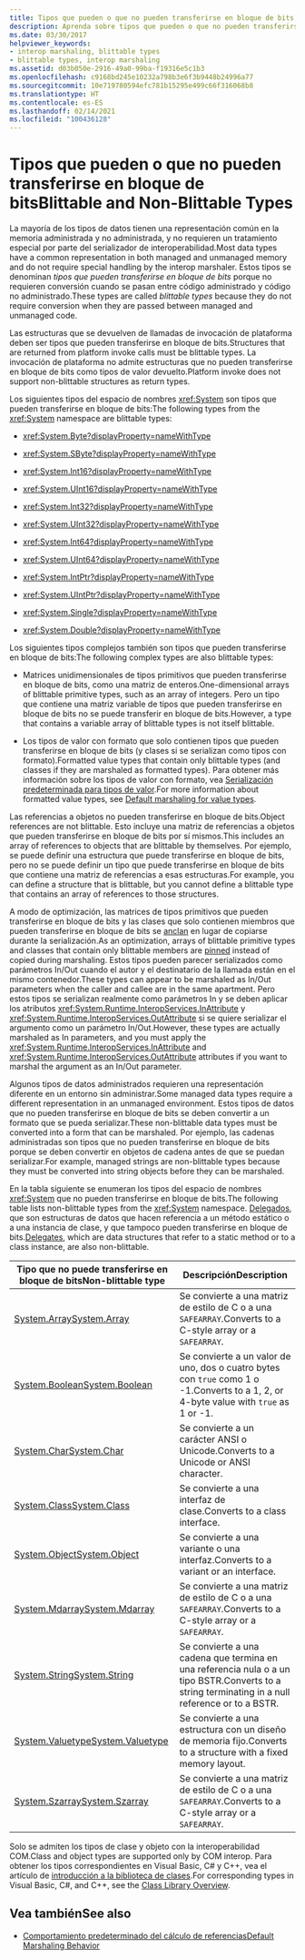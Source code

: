 ```yaml
---
title: Tipos que pueden o que no pueden transferirse en bloque de bits
description: Aprenda sobre tipos que pueden o que no pueden transferirse en bloque de bits. Los tipos de datos que pueden representarse como tipos que pueden transferirse en bloque de bits se representan normalmente en la memoria administrada y no administrada y no necesitan un control especial.
ms.date: 03/30/2017
helpviewer_keywords:
- interop marshaling, blittable types
- blittable types, interop marshaling
ms.assetid: d03b050e-2916-49a0-99ba-f19316e5c1b3
ms.openlocfilehash: c9168bd245e10232a798b3e6f3b9448b24996a77
ms.sourcegitcommit: 10e719780594efc781b15295e499c66f316068b8
ms.translationtype: HT
ms.contentlocale: es-ES
ms.lasthandoff: 02/14/2021
ms.locfileid: "100436128"
---
```

# <a name="blittable-and-non-blittable-types"></a><span data-ttu-id="ccf29-104">Tipos que pueden o que no pueden transferirse en bloque de bits</span><span class="sxs-lookup"><span data-stu-id="ccf29-104">Blittable and Non-Blittable Types</span></span>

<span data-ttu-id="ccf29-105">La mayoría de los tipos de datos tienen una representación común en la memoria administrada y no administrada, y no requieren un tratamiento especial por parte del serializador de interoperabilidad.</span><span class="sxs-lookup"><span data-stu-id="ccf29-105">Most data types have a common representation in both managed and unmanaged memory and do not require special handling by the interop marshaler.</span></span> <span data-ttu-id="ccf29-106">Estos tipos se denominan *tipos que pueden transferirse en bloque de bits* porque no requieren conversión cuando se pasan entre código administrado y código no administrado.</span><span class="sxs-lookup"><span data-stu-id="ccf29-106">These types are called *blittable types* because they do not require conversion when they are passed between managed and unmanaged code.</span></span>  
  
 <span data-ttu-id="ccf29-107">Las estructuras que se devuelven de llamadas de invocación de plataforma deben ser tipos que pueden transferirse en bloque de bits.</span><span class="sxs-lookup"><span data-stu-id="ccf29-107">Structures that are returned from platform invoke calls must be blittable types.</span></span> <span data-ttu-id="ccf29-108">La invocación de plataforma no admite estructuras que no pueden transferirse en bloque de bits como tipos de valor devuelto.</span><span class="sxs-lookup"><span data-stu-id="ccf29-108">Platform invoke does not support non-blittable structures as return types.</span></span>  
  
 <span data-ttu-id="ccf29-109">Los siguientes tipos del espacio de nombres <xref:System> son tipos que pueden transferirse en bloque de bits:</span><span class="sxs-lookup"><span data-stu-id="ccf29-109">The following types from the <xref:System> namespace are blittable types:</span></span>  
  
- <xref:System.Byte?displayProperty=nameWithType>  
  
- <xref:System.SByte?displayProperty=nameWithType>  
  
- <xref:System.Int16?displayProperty=nameWithType>  
  
- <xref:System.UInt16?displayProperty=nameWithType>  
  
- <xref:System.Int32?displayProperty=nameWithType>  
  
- <xref:System.UInt32?displayProperty=nameWithType>  
  
- <xref:System.Int64?displayProperty=nameWithType>  
  
- <xref:System.UInt64?displayProperty=nameWithType>  
  
- <xref:System.IntPtr?displayProperty=nameWithType>  
  
- <xref:System.UIntPtr?displayProperty=nameWithType>  
  
- <xref:System.Single?displayProperty=nameWithType>  
  
- <xref:System.Double?displayProperty=nameWithType>  
  
 <span data-ttu-id="ccf29-110">Los siguientes tipos complejos también son tipos que pueden transferirse en bloque de bits:</span><span class="sxs-lookup"><span data-stu-id="ccf29-110">The following complex types are also blittable types:</span></span>  
  
- <span data-ttu-id="ccf29-111">Matrices unidimensionales de tipos primitivos que pueden transferirse en bloque de bits, como una matriz de enteros.</span><span class="sxs-lookup"><span data-stu-id="ccf29-111">One-dimensional arrays of blittable primitive types, such as an array of integers.</span></span> <span data-ttu-id="ccf29-112">Pero un tipo que contiene una matriz variable de tipos que pueden transferirse en bloque de bits no se puede transferir en bloque de bits.</span><span class="sxs-lookup"><span data-stu-id="ccf29-112">However, a type that contains a variable array of blittable types is not itself blittable.</span></span>
  
- <span data-ttu-id="ccf29-113">Los tipos de valor con formato que solo contienen tipos que pueden transferirse en bloque de bits (y clases si se serializan como tipos con formato).</span><span class="sxs-lookup"><span data-stu-id="ccf29-113">Formatted value types that contain only blittable types (and classes if they are marshaled as formatted types).</span></span> <span data-ttu-id="ccf29-114">Para obtener más información sobre los tipos de valor con formato, vea [Serialización predeterminada para tipos de valor](default-marshaling-behavior.md#default-marshaling-for-value-types).</span><span class="sxs-lookup"><span data-stu-id="ccf29-114">For more information about formatted value types, see [Default marshaling for value types](default-marshaling-behavior.md#default-marshaling-for-value-types).</span></span>  
  
 <span data-ttu-id="ccf29-115">Las referencias a objetos no pueden transferirse en bloque de bits.</span><span class="sxs-lookup"><span data-stu-id="ccf29-115">Object references are not blittable.</span></span> <span data-ttu-id="ccf29-116">Esto incluye una matriz de referencias a objetos que pueden transferirse en bloque de bits por sí mismos.</span><span class="sxs-lookup"><span data-stu-id="ccf29-116">This includes an array of references to objects that are blittable by themselves.</span></span> <span data-ttu-id="ccf29-117">Por ejemplo, se puede definir una estructura que puede transferirse en bloque de bits, pero no se puede definir un tipo que puede transferirse en bloque de bits que contiene una matriz de referencias a esas estructuras.</span><span class="sxs-lookup"><span data-stu-id="ccf29-117">For example, you can define a structure that is blittable, but you cannot define a blittable type that contains an array of references to those structures.</span></span>  
  
 <span data-ttu-id="ccf29-118">A modo de optimización, las matrices de tipos primitivos que pueden transferirse en bloque de bits y las clases que solo contienen miembros que pueden transferirse en bloque de bits se [anclan](copying-and-pinning.md) en lugar de copiarse durante la serialización.</span><span class="sxs-lookup"><span data-stu-id="ccf29-118">As an optimization, arrays of blittable primitive types and classes that contain only blittable members are [pinned](copying-and-pinning.md) instead of copied during marshaling.</span></span> <span data-ttu-id="ccf29-119">Estos tipos pueden parecer serializados como parámetros In/Out cuando el autor y el destinatario de la llamada están en el mismo contenedor.</span><span class="sxs-lookup"><span data-stu-id="ccf29-119">These types can appear to be marshaled as In/Out parameters when the caller and callee are in the same apartment.</span></span> <span data-ttu-id="ccf29-120">Pero estos tipos se serializan realmente como parámetros In y se deben aplicar los atributos <xref:System.Runtime.InteropServices.InAttribute> y <xref:System.Runtime.InteropServices.OutAttribute> si se quiere serializar el argumento como un parámetro In/Out.</span><span class="sxs-lookup"><span data-stu-id="ccf29-120">However, these types are actually marshaled as In parameters, and you must apply the <xref:System.Runtime.InteropServices.InAttribute> and <xref:System.Runtime.InteropServices.OutAttribute> attributes if you want to marshal the argument as an In/Out parameter.</span></span>
  
 <span data-ttu-id="ccf29-121">Algunos tipos de datos administrados requieren una representación diferente en un entorno sin administrar.</span><span class="sxs-lookup"><span data-stu-id="ccf29-121">Some managed data types require a different representation in an unmanaged environment.</span></span> <span data-ttu-id="ccf29-122">Estos tipos de datos que no pueden transferirse en bloque de bits se deben convertir a un formato que se pueda serializar.</span><span class="sxs-lookup"><span data-stu-id="ccf29-122">These non-blittable data types must be converted into a form that can be marshaled.</span></span> <span data-ttu-id="ccf29-123">Por ejemplo, las cadenas administradas son tipos que no pueden transferirse en bloque de bits porque se deben convertir en objetos de cadena antes de que se puedan serializar.</span><span class="sxs-lookup"><span data-stu-id="ccf29-123">For example, managed strings are non-blittable types because they must be converted into string objects before they can be marshaled.</span></span>  
  
 <span data-ttu-id="ccf29-124">En la tabla siguiente se enumeran los tipos del espacio de nombres <xref:System> que no pueden transferirse en bloque de bits.</span><span class="sxs-lookup"><span data-stu-id="ccf29-124">The following table lists non-blittable types from the <xref:System> namespace.</span></span> <span data-ttu-id="ccf29-125">[Delegados](default-marshaling-behavior.md#default-marshaling-for-delegates), que son estructuras de datos que hacen referencia a un método estático o a una instancia de clase, y que tampoco pueden transferirse en bloque de bits.</span><span class="sxs-lookup"><span data-stu-id="ccf29-125">[Delegates](default-marshaling-behavior.md#default-marshaling-for-delegates), which are data structures that refer to a static method or to a class instance, are also non-blittable.</span></span>  
  
|<span data-ttu-id="ccf29-126">Tipo que no puede transferirse en bloque de bits</span><span class="sxs-lookup"><span data-stu-id="ccf29-126">Non-blittable type</span></span>|<span data-ttu-id="ccf29-127">Descripción</span><span class="sxs-lookup"><span data-stu-id="ccf29-127">Description</span></span>|  
|-------------------------|-----------------|  
|[<span data-ttu-id="ccf29-128">System.Array</span><span class="sxs-lookup"><span data-stu-id="ccf29-128">System.Array</span></span>](default-marshaling-for-arrays.md)|<span data-ttu-id="ccf29-129">Se convierte a una matriz de estilo de C o a una `SAFEARRAY`.</span><span class="sxs-lookup"><span data-stu-id="ccf29-129">Converts to a C-style array or a `SAFEARRAY`.</span></span>|  
|<span data-ttu-id="ccf29-130">[System.Boolean](/previous-versions/dotnet/netframework-4.0/t2t3725f(v=vs.100))</span><span class="sxs-lookup"><span data-stu-id="ccf29-130">[System.Boolean](/previous-versions/dotnet/netframework-4.0/t2t3725f(v=vs.100))</span></span>|<span data-ttu-id="ccf29-131">Se convierte a un valor de uno, dos o cuatro bytes con `true` como 1 o -1.</span><span class="sxs-lookup"><span data-stu-id="ccf29-131">Converts to a 1, 2, or 4-byte value with `true` as 1 or -1.</span></span>|  
|<span data-ttu-id="ccf29-132">[System.Char](/previous-versions/dotnet/netframework-4.0/6tyybbf2(v=vs.100))</span><span class="sxs-lookup"><span data-stu-id="ccf29-132">[System.Char](/previous-versions/dotnet/netframework-4.0/6tyybbf2(v=vs.100))</span></span>|<span data-ttu-id="ccf29-133">Se convierte a un carácter ANSI o Unicode.</span><span class="sxs-lookup"><span data-stu-id="ccf29-133">Converts to a Unicode or ANSI character.</span></span>|  
|<span data-ttu-id="ccf29-134">[System.Class](/previous-versions/dotnet/netframework-4.0/s0968xy8(v=vs.100))</span><span class="sxs-lookup"><span data-stu-id="ccf29-134">[System.Class](/previous-versions/dotnet/netframework-4.0/s0968xy8(v=vs.100))</span></span>|<span data-ttu-id="ccf29-135">Se convierte a una interfaz de clase.</span><span class="sxs-lookup"><span data-stu-id="ccf29-135">Converts to a class interface.</span></span>|  
|[<span data-ttu-id="ccf29-136">System.Object</span><span class="sxs-lookup"><span data-stu-id="ccf29-136">System.Object</span></span>](default-marshaling-for-objects.md)|<span data-ttu-id="ccf29-137">Se convierte a una variante o una interfaz.</span><span class="sxs-lookup"><span data-stu-id="ccf29-137">Converts to a variant or an interface.</span></span>|  
|[<span data-ttu-id="ccf29-138">System.Mdarray</span><span class="sxs-lookup"><span data-stu-id="ccf29-138">System.Mdarray</span></span>](default-marshaling-for-arrays.md)|<span data-ttu-id="ccf29-139">Se convierte a una matriz de estilo de C o a una `SAFEARRAY`.</span><span class="sxs-lookup"><span data-stu-id="ccf29-139">Converts to a C-style array or a `SAFEARRAY`.</span></span>|  
|[<span data-ttu-id="ccf29-140">System.String</span><span class="sxs-lookup"><span data-stu-id="ccf29-140">System.String</span></span>](default-marshaling-for-strings.md)|<span data-ttu-id="ccf29-141">Se convierte a una cadena que termina en una referencia nula o a un tipo BSTR.</span><span class="sxs-lookup"><span data-stu-id="ccf29-141">Converts to a string terminating in a null reference or to a BSTR.</span></span>|  
|<span data-ttu-id="ccf29-142">[System.Valuetype](/previous-versions/dotnet/netframework-4.0/0t2cwe11(v=vs.100))</span><span class="sxs-lookup"><span data-stu-id="ccf29-142">[System.Valuetype](/previous-versions/dotnet/netframework-4.0/0t2cwe11(v=vs.100))</span></span>|<span data-ttu-id="ccf29-143">Se convierte a una estructura con un diseño de memoria fijo.</span><span class="sxs-lookup"><span data-stu-id="ccf29-143">Converts to a structure with a fixed memory layout.</span></span>|  
|[<span data-ttu-id="ccf29-144">System.Szarray</span><span class="sxs-lookup"><span data-stu-id="ccf29-144">System.Szarray</span></span>](default-marshaling-for-arrays.md)|<span data-ttu-id="ccf29-145">Se convierte a una matriz de estilo de C o a una `SAFEARRAY`.</span><span class="sxs-lookup"><span data-stu-id="ccf29-145">Converts to a C-style array or a `SAFEARRAY`.</span></span>|  
  
 <span data-ttu-id="ccf29-146">Solo se admiten los tipos de clase y objeto con la interoperabilidad COM.</span><span class="sxs-lookup"><span data-stu-id="ccf29-146">Class and object types are supported only by COM interop.</span></span> <span data-ttu-id="ccf29-147">Para obtener los tipos correspondientes en Visual Basic, C# y C++, vea el artículo de [introducción a la biblioteca de clases](../../standard/class-library-overview.md).</span><span class="sxs-lookup"><span data-stu-id="ccf29-147">For corresponding types in Visual Basic, C#, and C++, see the [Class Library Overview](../../standard/class-library-overview.md).</span></span>  
  
## <a name="see-also"></a><span data-ttu-id="ccf29-148">Vea también</span><span class="sxs-lookup"><span data-stu-id="ccf29-148">See also</span></span>

- [<span data-ttu-id="ccf29-149">Comportamiento predeterminado del cálculo de referencias</span><span class="sxs-lookup"><span data-stu-id="ccf29-149">Default Marshaling Behavior</span></span>](default-marshaling-behavior.md)

